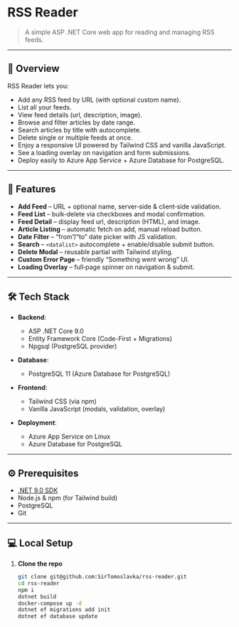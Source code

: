 # RSS Reader

> A simple ASP .NET Core web app for reading and managing RSS feeds.

---

## 📖 Overview

RSS Reader lets you:

- Add any RSS feed by URL (with optional custom name).  
- List all your feeds.  
- View feed details (url, description, image).  
- Browse and filter articles by date range.  
- Search articles by title with autocomplete.  
- Delete single or multiple feeds at once.  
- Enjoy a responsive UI powered by Tailwind CSS and vanilla JavaScript.  
- See a loading overlay on navigation and form submissions.  
- Deploy easily to Azure App Service + Azure Database for PostgreSQL.

---

## 🚀 Features

- **Add Feed** – URL + optional name, server‐side & client‐side validation.  
- **Feed List** – bulk‐delete via checkboxes and modal confirmation.  
- **Feed Detail** – display feed url, description (HTML), and image.  
- **Article Listing** – automatic fetch on add, manual reload button.  
- **Date Filter** – “from”/“to” date picker with JS validation.  
- **Search** – `<datalist>` autocomplete + enable/disable submit button.  
- **Delete Modal** – reusable partial with Tailwind styling.  
- **Custom Error Page** – friendly “Something went wrong” UI.  
- **Loading Overlay** – full‐page spinner on navigation & submit.  

---

## 🛠️ Tech Stack

- **Backend**:  
  - ASP .NET Core 9.0  
  - Entity Framework Core (Code-First + Migrations)  
  - Npgsql (PostgreSQL provider)

- **Database**:  
  - PostgreSQL 11 (Azure Database for PostgreSQL)

- **Frontend**:  
  - Tailwind CSS (via npm)  
  - Vanilla JavaScript (modals, validation, overlay)

- **Deployment**:  
  - Azure App Service on Linux  
  - Azure Database for PostgreSQL  

---

## ⚙️ Prerequisites

- [.NET 9.0 SDK](https://dotnet.microsoft.com/)  
- Node.js & npm (for Tailwind build)  
- PostgreSQL
- Git  

---

## 💻 Local Setup

1. **Clone the repo**  
   ```bash
   git clone git@github.com:SirTomoslavka/rss-reader.git
   cd rss-reader
   npm i 
   dotnet build
   docker-compose up -d
   dotnet ef migrations add init
   dotnet ef database update
